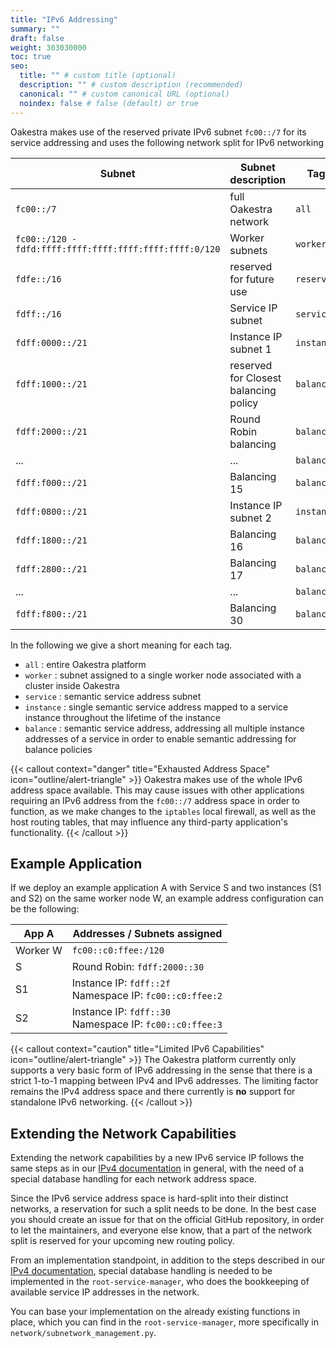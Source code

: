 ```yaml
---
title: "IPv6 Addressing"
summary: ""
draft: false
weight: 303030000
toc: true
seo:
  title: "" # custom title (optional)
  description: "" # custom description (recommended)
  canonical: "" # custom canonical URL (optional)
  noindex: false # false (default) or true
---
```


Oakestra makes use of the reserved private IPv6 subnet `fc00::/7` for its service addressing and uses the
following network split for IPv6 networking

| Subnet                                                  | Subnet description                    | Tag        |
|---------------------------------------------------------|---------------------------------------|------------|
| `fc00::/7`                                              | full Oakestra network                 | `all`      |
| `fc00::/120 - fdfd:ffff:ffff:ffff:ffff:ffff:ffff:0/120` | Worker subnets                        | `worker`   |
| `fdfe::/16`                                             | reserved for future use               | `reserved` |
| `fdff::/16`                                             | Service IP subnet                     | `service`  |
| `fdff:0000::/21`                                        | Instance IP subnet 1                  | `instance` |
| `fdff:1000::/21`                                        | reserved for Closest balancing policy | `balance`  |
| `fdff:2000::/21`                                        | Round Robin balancing                 | `balance`  |
| ...                                                     | ...                                   | `balance`  |
| `fdff:f000::/21`                                        | Balancing 15                          | `balance`  |
| `fdff:0800::/21`                                        | Instance IP subnet 2                  | `instance` |
| `fdff:1800::/21`                                        | Balancing 16                          | `balance`  |
| `fdff:2800::/21`                                        | Balancing 17                          | `balance`  |
| ...                                                     | ...                                   | `balance`  |
| `fdff:f800::/21`                                        | Balancing 30                          | `balance`  |

In the following we give a short meaning for each tag.

* `all` : entire Oakestra platform
* `worker` : subnet assigned to a single worker node associated with a cluster inside Oakestra
* `service` : semantic service address subnet
* `instance` : single semantic service address mapped to a service instance throughout the lifetime of the instance
* `balance` : semantic service address, addressing all multiple instance addresses of a service in order to enable
semantic addressing for balance policies

{{< callout context="danger" title="Exhausted Address Space" icon="outline/alert-triangle" >}}
Oakestra makes use of the whole IPv6 address space available.
This may cause issues with other applications requiring an IPv6 address from the `fc00::/7`
address space in order to function, as we make changes to the `iptables` local firewall,
as well as the host routing tables, that may influence any third-party application's functionality.
{{< /callout >}}

## Example Application

If we deploy an example application A with Service S and two instances (S1 and S2) on the same worker node W,
an example address configuration can be the following:

| App A    | Addresses / Subnets assigned                                |
|----------|-------------------------------------------------------------|
| Worker W | `fc00::c0:ffee:/120`                                        |
| S        | Round Robin: `fdff:2000::30`                                |
| S1       | Instance IP: `fdff::2f`<br> Namespace IP: `fc00::c0:ffee:2` |
| S2       | Instance IP: `fdff::30`<br> Namespace IP: `fc00::c0:ffee:3` | 


{{< callout context="caution" title="Limited IPv6 Capabilities" icon="outline/alert-triangle" >}}
The Oakestra platform currently only supports a very basic form of IPv6 addressing in the sense that there is a 
strict 1-to-1 mapping between IPv4 and IPv6 addresses.
The limiting factor remains the IPv4 address space and there currently is **no** support for standalone IPv6 networking.
{{< /callout >}}


## Extending the Network Capabilities

Extending the network capabilities by a new IPv6 service IP follows the same steps as in our
[IPv4 documentation](../ipv4-addressing) in general, with the need of a special database handling for each network
address space.

Since the IPv6 service address space is hard-split into their distinct networks, a reservation for such a split needs
to be done. In the best case you should create an issue for that on the official GitHub repository, in order to let
the maintainers, and everyone else know, that a part of the network split is reserved for your upcoming new routing
policy.

From an implementation standpoint, in addition to the steps described in our [IPv4 documentation](../ipv4-addressing),
special database handling is needed to be implemented in the `root-service-manager`, who does the bookkeeping of
available service IP addresses in the network.

You can base your implementation on the already existing functions in place, which you can find in the
`root-service-manager`, more specifically in `network/subnetwork_management.py`.
